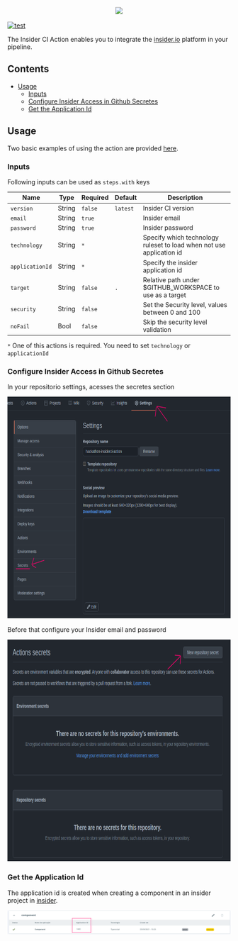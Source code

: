 <p align="center">
  <img src="https://www.insidersec.io/wp-content/uploads/2020/11/cover-linkedin2.png">
</p>

[![test](https://github.com/ralvescosta/hackathon-team6-issue9-insiderci-action/actions/workflows/test.yml/badge.svg?branch=main)](https://github.com/ralvescosta/hackathon-team6-issue9-insiderci-action/actions/workflows/test.yml)

The Insider CI Action enables you to integrate the [insider.io](https://console.insidersec.io/) platform in your pipeline.

## Contents

- [Usage](#usage)
  - [Inputs](#inputs)
  - [Configure Insider Access in Github Secretes](#configure-insider-access-in-github-secretes)
  - [Get the Application Id](#get-the-application-id)


## Usage

Two basic examples of using the action are provided [here](https://github.com/ralvescosta/hackathon-team6-issue9-insiderci-action/tree/main/sample-yml). 

### Inputs

Following inputs can be used as `steps.with` keys

| Name             | Type    | Required | Default   | Description                                                          |
|------------------|---------|----------|-----------|----------------------------------------------------------------------|
| `version`        | String  |  `false` |`latest`   | Insider CI version                                                   |
| `email`          | String  |  `true`  |           | Insider email                                                        |
| `password`       | String  |  `true`  |           | Insider password                                                     |
| `technology`     | String  |  `*`     |           | Specify which technology ruleset to load when not use application id |
| `applicationId`  | String  |  `*`     |           | Specify the insider application id                                   |
| `target`         | String  |  `false` |`.`        | Relative path under $GITHUB_WORKSPACE to use as a target             |
| `security`       | String  |  `false` |           | Set the Security level, values between 0 and 100                     |
| `noFail`         | Bool    |  `false` |           | Skip the security level validation                                   |

`*` One of this actions is required. You need to set `technology` or `applicationId`

### Configure Insider Access in Github Secretes

In your repositorio settings, acesses the secretes section

<p align="center">
  <img src="./docs/secrets.png" width=700 height=500>
</p>

Before that configure your Insider email and password

<p align="center">
  <img src="./docs/config_secrets.png" width=700 height=500>
</p>

### Get the Application Id

The application id is created when creating a component in an insider project in [insider](https://console.insidersec.io/).

<p align="center">
  <img src="./docs/applicationid.png" >
</p>